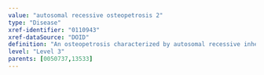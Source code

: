 ```yaml
---
value: "autosomal recessive osteopetrosis 2"
type: "Disease"
xref-identifier: "0110943"
xref-dataSource: "DOID"
definition: "An osteopetrosis characterized by autosomal recessive inheritance that has_material_basis_in homozygous mutation in the TNFSF11 gene on chromosome 13q14."
level: "Level 3"
parents: [0050737,13533]
---
```

